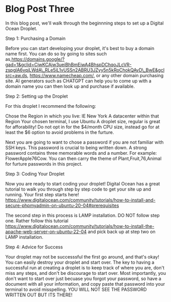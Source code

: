 Blog Post Three
===============

In this blog post, we'll walk through the beginnning steps to set up a Digital Ocean Droplet.

Step 1: Purchasing a Domain

Before you can start developing your droplet, it's best to buy a domain name first. You can do so by going to sites such as,https://domains.google/?gad=1&gclid=CjwKCAjw3ueiBhBmEiwA4BhspDChqoJLcVR-zspglA6vqjLWdA\_RLe5iL1vUSSn2ABRU3JZyy5n5kRoChokQAvD\_BwE&gclsrc=aw.ds, https://www.namecheap.com/, or any other domain purchasing site. AI generators such as CHATGPT can help you to come up with a domain name you can then look up and purchase if available.

Step 2: Setting up the Droplet

For this droplet I recommend the following:

Chose the Region in which you live: IE New York A datacenter within that Region Your chosen terminal, I use Ubuntu A droplet size, regular is great for afforability! Do not opt in for the $4/month CPU size, instead go for at least the $6 option to avoid problems in the furture.

Next you are going to want to chose a password if you are not familiar with SSH keys. This password is crucial to being written down. A strong password contains three memorable words and a number. For example: FlowerApple76Cow. You can then carry the theme of Plant,Fruit,76,Animal for furture passwords in this project.

Step 3: Coding Your Droplet

Now you are ready to start coding your droplet! Digital Ocean has a great tutorial to walk you through step by step code to get your site up and running. Your first step starts here! https://www.digitalocean.com/community/tutorials/how-to-install-and-secure-phpmyadmin-on-ubuntu-20-04#prerequisites

The second step in this process is LAMP installation. DO NOT follow step one. Rather follow this tutorial https://www.digitalocean.com/community/tutorials/how-to-install-the-apache-web-server-on-ubuntu-22-04 and pick back up at step two on LAMP installation.

Step 4: Advice for Success

Your droplet may not be successsful the first go around, and that's okay! You can easily destroy your droplet and start over. The key to having a successful run at creating a droplet is to keep track of where you are, don't miss any steps, and don't be discourage to start over. Most importantly, you don't want to start over just becuase you forgot your password, so have a document with all your information, and copy paste that password into your terminal to avoid misspelling. YOU WILL NOT SEE THE PASSWORD WRITTEN OUT BUT ITS THERE!